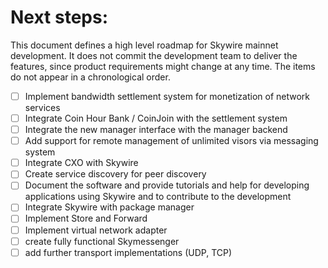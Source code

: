 # Next steps:

This document defines a high level roadmap for Skywire mainnet development. It does not commit the development team to deliver the features, since product requirements might change at any time. The items do not appear in a chronological order. 

- [ ] Implement bandwidth settlement system for monetization of network services
- [ ] Integrate Coin Hour Bank / CoinJoin with the settlement system
- [ ] Integrate the new manager interface with the manager backend
- [ ] Add support for remote management of unlimited visors via messaging system
- [ ] Integrate CXO with Skywire
- [ ] Create service discovery for peer discovery
- [ ] Document the software and provide tutorials and help for developing applications using Skywire and to contribute to the development
- [ ] Integrate Skywire with package manager
- [ ] Implement Store and Forward
- [ ] Implement virtual network adapter
- [ ] create fully functional Skymessenger
- [ ] add further transport implementations (UDP, TCP)
